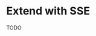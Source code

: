 # Extend with SSE

<!--
https://github.com/ukstv/sse-feed

https://hono.dev/helpers/streaming
-->

TODO
